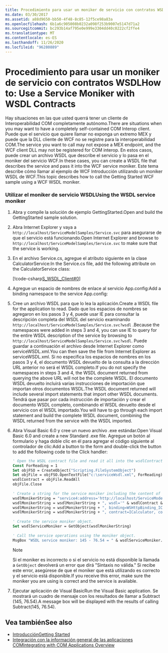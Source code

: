 ```yaml
---
title: Procedimiento para usar un moniker de servicio con contratos WSDL
ms.date: 03/30/2017
ms.assetid: a88d9650-bb50-4f48-8c85-12f5ce98a83a
ms.openlocfilehash: 6b1a6c905008b0232a098f253b9007e5147d71a2
ms.sourcegitcommit: bc293b14af795e0e999e3304dd40c0222cf2ffe4
ms.translationtype: MT
ms.contentlocale: es-ES
ms.lasthandoff: 11/26/2020
ms.locfileid: "96280889"
---
```

# <a name="how-to-use-a-service-moniker-with-wsdl-contracts"></a><span data-ttu-id="3e453-102">Procedimiento para usar un moniker de servicio con contratos WSDL</span><span class="sxs-lookup"><span data-stu-id="3e453-102">How to: Use a Service Moniker with WSDL Contracts</span></span>

<span data-ttu-id="3e453-103">Hay situaciones en las que usted querrá tener un cliente de Interoperabilidad COM completamente autónomo.</span><span class="sxs-lookup"><span data-stu-id="3e453-103">There are situations when you may want to have a completely self-contained COM Interop client.</span></span> <span data-ttu-id="3e453-104">Puede que el servicio que quiere llamar no exponga un extremo MEX y puede que la DLL cliente de WCF no se registre para la interoperabilidad COM.</span><span class="sxs-lookup"><span data-stu-id="3e453-104">The service you want to call may not expose a MEX endpoint, and the WCF client DLL may not be registered for COM interop.</span></span> <span data-ttu-id="3e453-105">En estos casos, puede crear un archivo WSDL que describe el servicio y lo pasa en el moniker del servicio WCF.</span><span class="sxs-lookup"><span data-stu-id="3e453-105">In these cases, you can create a WSDL file that describes the service and pass it into the WCF service moniker.</span></span> <span data-ttu-id="3e453-106">Este tema describe cómo llamar al ejemplo de WCF Introducción utilizando un moniker WSDL de WCF.</span><span class="sxs-lookup"><span data-stu-id="3e453-106">This topic describes how to call the Getting Started WCF sample using a WCF WSDL moniker.</span></span>  
  
### <a name="using-the-wsdl-service-moniker"></a><span data-ttu-id="3e453-107">Utilizar el moniker de servicio WSDL</span><span class="sxs-lookup"><span data-stu-id="3e453-107">Using the WSDL service moniker</span></span>  
  
1. <span data-ttu-id="3e453-108">Abra y compile la solución de ejemplo GettingStarted.</span><span class="sxs-lookup"><span data-stu-id="3e453-108">Open and build the GettingStarted sample solution.</span></span>  
  
2. <span data-ttu-id="3e453-109">Abra Internet Explorer y vaya a `http://localhost/ServiceModelSamples/Service.svc` para asegurarse de que el servicio está funcionando.</span><span class="sxs-lookup"><span data-stu-id="3e453-109">Open Internet Explorer and browse to `http://localhost/ServiceModelSamples/Service.svc` to make sure that the service is working.</span></span>  
  
3. <span data-ttu-id="3e453-110">En el archivo Service.cs, agregue el atributo siguiente en la clase CalculatorService:</span><span class="sxs-lookup"><span data-stu-id="3e453-110">In the Service.cs file, add the following attribute on the CalculatorService class:</span></span>  
  
     [!code-csharp[S_WSDL_Client#0](../../../../samples/snippets/csharp/VS_Snippets_CFX/s_wsdl_client/cs/service.cs#0)]  
  
4. <span data-ttu-id="3e453-111">Agregue un espacio de nombres de enlace al servicio App.config:</span><span class="sxs-lookup"><span data-stu-id="3e453-111">Add a binding namespace to the service App.config:</span></span>  

5. <span data-ttu-id="3e453-112">Cree un archivo WSDL para que lo lea la aplicación.</span><span class="sxs-lookup"><span data-stu-id="3e453-112">Create a WSDL file for the application to read.</span></span> <span data-ttu-id="3e453-113">Dado que los espacios de nombres se agregaron en los pasos 3 y 4, puede usar IE para consultar la descripción completa del WSDL del servicio examinando `http://localhost/ServiceModelSamples/Service.svc?wsdl` .</span><span class="sxs-lookup"><span data-stu-id="3e453-113">Because the namespaces were added in steps 3 and 4, you can use IE to query for the entire WSDL description of the service by browsing to `http://localhost/ServiceModelSamples/Service.svc?wsdl`.</span></span> <span data-ttu-id="3e453-114">Puede guardar a continuación el archivo desde Internet Explorer como serviceWSDL.xml.</span><span class="sxs-lookup"><span data-stu-id="3e453-114">You can then save the file from Internet Explorer as serviceWSDL.xml.</span></span> <span data-ttu-id="3e453-115">Si no especifica los espacios de nombres en los pasos 3 y 4, el documento WSDL devuelto de la consulta a la dirección URL anterior no será el WSDL completo.</span><span class="sxs-lookup"><span data-stu-id="3e453-115">If you do not specify the namespaces in steps 3 and 4, the WSDL document returned from querying the above URL will not be the complete WSDL.</span></span> <span data-ttu-id="3e453-116">El documento WSDL devuelto incluirá varias instrucciones de importación que importan otros documentos WSDL.</span><span class="sxs-lookup"><span data-stu-id="3e453-116">The WSDL document returned will include several import statements that import other WSDL documents.</span></span> <span data-ttu-id="3e453-117">Tendrá que pasar por cada instrucción de importación y crear el documento WSDL completo, combinando el WSDL devuelto desde el servicio con el WSDL importado.</span><span class="sxs-lookup"><span data-stu-id="3e453-117">You will have to go through each import statement and build the complete WSDL document, combining the WSDL returned from the service with the WSDL imported.</span></span>  
  
6. <span data-ttu-id="3e453-118">Abra Visual Basic 6.0 y cree un nuevo archivo .exe estándar.</span><span class="sxs-lookup"><span data-stu-id="3e453-118">Open Visual Basic 6.0 and create a new Standard .exe file.</span></span> <span data-ttu-id="3e453-119">Agregue un botón al formulario y haga doble clic en él para agregar el código siguiente al controlador de clic:</span><span class="sxs-lookup"><span data-stu-id="3e453-119">Add a button to the form and double-click the button to add the following code to the Click handler:</span></span>  
  
    ```vb
    ' Open the WSDL contract file and read it all into the wsdlContract string.  
    Const ForReading = 1  
    Set objFSO = CreateObject("Scripting.FileSystemObject")  
    Set objFile = objFSO.OpenTextFile("c:\serviceWsdl.xml", ForReading)  
    wsdlContract = objFile.ReadAll  
    objFile.Close  
  
    ' Create a string for the service moniker including the content of the WSDL contract file.  
    wsdlMonikerString = "service4:address='http://localhost/ServiceModelSamples/service.svc'"  
    wsdlMonikerString = wsdlMonikerString + ", wsdl='" & wsdlContract & "'"  
    wsdlMonikerString = wsdlMonikerString + ", binding=WSHttpBinding_ICalculator, bindingNamespace='http://Microsoft.ServiceModel.Samples'"  
    wsdlMonikerString = wsdlMonikerString + ", contract=ICalculator, contractNamespace='http://Microsoft.ServiceModel.Samples'"  
  
    ' Create the service moniker object.  
    Set wsdlServiceMoniker = GetObject(wsdlMonikerString)  
  
    ' Call the service operations using the moniker object.  
    MsgBox "WSDL service moniker: 145 - 76.54 = " & wsdlServiceMoniker.Subtract(145, 76.54)  
    ```  
  
    > [!NOTE]
    > Si el moniker es incorrecto o si el servicio no está disponible la llamada a `GetObject` devolverá un error que dirá "Sintaxis no válida."  <span data-ttu-id="3e453-121">Si recibe este error, asegúrese de que el moniker que está utilizando es correcto y el servicio está disponible.</span><span class="sxs-lookup"><span data-stu-id="3e453-121">If you receive this error, make sure the moniker you are using is correct and the service is available.</span></span>  
  
7. <span data-ttu-id="3e453-122">Ejecutar aplicación de Visual Basic</span><span class="sxs-lookup"><span data-stu-id="3e453-122">Run the Visual Basic application.</span></span> <span data-ttu-id="3e453-123">Se mostrará un cuadro de mensaje con los resultados de llamar a Subtract (145, 76.54).</span><span class="sxs-lookup"><span data-stu-id="3e453-123">A message box will be displayed with the results of calling Subtract(145, 76.54).</span></span>  
  
## <a name="see-also"></a><span data-ttu-id="3e453-124">Vea también</span><span class="sxs-lookup"><span data-stu-id="3e453-124">See also</span></span>

- [<span data-ttu-id="3e453-125">Introducción</span><span class="sxs-lookup"><span data-stu-id="3e453-125">Getting Started</span></span>](../samples/getting-started-sample.md)
- [<span data-ttu-id="3e453-126">Integración con la información general de las aplicaciones COM</span><span class="sxs-lookup"><span data-stu-id="3e453-126">Integrating with COM Applications Overview</span></span>](integrating-with-com-applications-overview.md)
